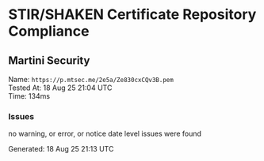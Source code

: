 # STIR/SHAKEN Certificate Repository Compliance

## Martini Security

Name: `https://p.mtsec.me/2e5a/Ze830cxCQv3B.pem`\
Tested At: 18 Aug 25 21:04 UTC\
Time: 134ms

### Issues

no warning, or error, or notice date level issues were found

Generated: 18 Aug 25 21:13 UTC